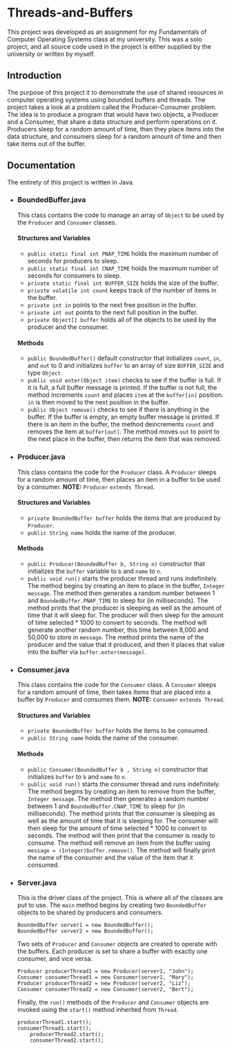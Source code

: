 # Threads-and-Buffers
This project was developed as an assignment for my Fundamentals of Computer Operating Systems class at my university. This was a solo project, and all source code used in the project is either supplied by the university or written by myself.

## Introduction
The purpose of this project it to demonstrate the use of shared resources in computer operating systems using bounded buffers and threads. The project takes a look at a problem called the Producer-Consumer problem. The idea is to produce a program that would have two objects, a Producer and a Consumer, that share a data structure and perform operations on it. Producers sleep for a random amount of time, then they place items into the data structure, and consumers sleep for a random amount of time and then take items out of the buffer.

## Documentation
The entirety of this project is written in Java.
   * ### BoundedBuffer.java
     This class contains the code to manage an array of ```Object``` to be used by the ```Producer``` and ```Consumer``` classes.
     #### Structures and Variables
      * ```public static final int PNAP_TIME``` holds the maximum number of seconds for producers to sleep.
      * ```public static final int CNAP_TIME``` holds the maximum number of seconds for consumers to sleep.
      * ```private static final int BUFFER_SIZE``` holds the size of the buffer.
      * ```privste volatile int count``` keeps track of the number of items in the buffer.
      * ```private int in``` points to the next free position in the buffer.
      * ```private int out``` points to the next full position in the buffer.
      * ```private Object[] buffer``` holds all of the objects to be used by the producer and the consumer.
      
      #### Methods
      * ```public BoundedBuffer()``` default constructor that initializes ```count```, ```in```, and ```out``` to 0 and initializes ```buffer``` to an array of size ```BUFFER_SIZE``` and type ```Object```.
      * ```public void enter(Object item)``` checks to see if the buffer is full. If it is full, a full buffer message is printed. If the buffer is not full, the method increments ```count``` and places ```item``` at the ```buffer[in]``` position. ```in``` is then moved to the next position in the buffer.
      * ```public Object remove()``` checks to see if there is anything in the buffer. If the buffer is empty, an empty buffer message is printed. If there is an item in the buffer, the method deincrements ```count``` and removes the item at ```buffer[out]```. The method moves ```out``` to point to the next place in the buffer, then returns the item that was removed. 
   * ### Producer.java
     This class contains the code for the ```Producer``` class. A ```Producer``` sleeps for a random amount of time, then places an item in a buffer to be used by a consumer. __NOTE:__ ```Producer``` ```extends Thread```.
     #### Structures and Variables
      * ```private BoundedBuffer buffer``` holds the items that are produced by ```Producer```.
      * ```public String name``` holds the name of the producer.
     #### Methods
      * ```public Producer(BoundedBuffer b, String n)``` constructor that initializes the ```buffer``` variable to ```b``` and ```name``` to ```n```.
      * ```public void run()``` starts the producer thread and runs indefinitely. The method begins by creating an item to place in the buffer, ```Integer message```. The method then generates a random number between 1 and ```BoundedBuffer.PNAP_TIME``` to sleep for (in milliseconds). The method prints that the producer is sleeping as well as the amount of time that it will sleep for. The producer will then sleep for the amount of time selected * 1000 to convert to seconds. The method will generate another random number, this time between 8,000 and 50,000 to store in ```message```. The method prints the name of the producer and the value that it produced, and then it places that value into the buffer via ```buffer.enter(message)```.
   * ### Consumer.java
     This class contains the code for the ```Consumer``` class. A ```Consumer``` sleeps for a random amount of time, then takes items that are placed into a buffer by ```Producer``` and consumes them. __NOTE:__ ```Consumer``` ```extends Thread```.
     #### Structures and Variables
     * ```private BoundedBuffer buffer``` holds the items to be consumed.
     * ```public String name``` holds the name of the consumer.
     #### Methods
     * ```public Consumer(BoundedBuffer b , String n)``` constructor that initializes ```buffer``` to ```b``` and ```name``` to ```n```.
     * ```public void run()``` starts the consumer thread and runs indefinitely. The method begins by creating an item to remove from the buffer, ```Integer message```. The method then generates a random number between 1 and ```BoundedBuffer.CNAP_TIME``` to sleep for (in milliseconds). The method prints that the consumer is sleeping as well as the amount of time that it is sleeping for. The consumer will then sleep for the amount of time selected * 1000 to convert to seconds. The method will then print that the consumer is ready to consume. The method will remove an item from the buffer using ```message = (Integer)buffer.remove()```. The method will finally print the name of the consumer and the value of the item that it consumed. 
  * ### Server.java
    This is the driver class of the project. This is where all of the classes are put to use. The ```main``` method begins by creating two ```BoundedBuffer``` objects to be shared by producers and consumers.
    ```
    BoundedBuffer server1 = new BoundedBuffer();
    BoundedBuffer server2 = new BoundedBuffer(); 
    ```
    Two sets of ```Producer``` and ```Consumer``` objects are created to operate with the buffers. Each producer is set to share a buffer with exactly one consumer, and vice versa.
    ```
    Producer producerThread1 = new Producer(server1, "John");
    Consumer consumerThread1 = new Consumer(server1, "Mary");
    Producer producerThread2 = new Producer(server2, "Liz");
    Consumer consumerThread2 = new Consumer(server2, "Bert");
    ```
    Finally, the ```run()``` methods of the ```Producer``` and ```Consumer``` objects are invoked using the ```start()``` method inherited from ```Thread```.
    ```
    producerThread1.start();
    consumerThread1.start();
		producerThread2.start();
		consumerThread2.start();
    ```
